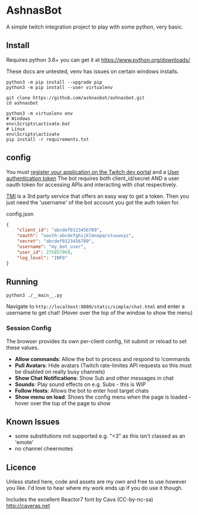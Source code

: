 # AshnasBot
A simple twitch integration project to play with some python, very basic.

## Install
Requires python 3.6+ you can get it at https://www.python.org/downloads/

These docs are untested, venv has issues on certain windows installs.
```
python3 -m pip install --upgrade pip
python3 -m pip install --user virtualenv
```
```
git clone https://github.com/ashnasbot/ashnasbot.git
cd ashnasbot

python3 -m virtualenv env
# Windows
env\Scripts\activate.bat
# Linux
env\Scripts\activate
pip install -r requirements.txt
```


## config
You must [register your application on the Twitch dev portal](https://dev.twitch.tv/dashboard/apps/create) and a [User authentication token](https://dev.twitch.tv/docs/authentication/getting-tokens-oauth/#oauth-client-credentials-flow)
The bot requires both client_id/secret AND a user oauth token for accessing APIs and interacting with chat respectively.

[TMI](https://twitchapps.com/tmi/) is a 3rd party service that offers an easy way to get a token.
Then you just need the 'username' of the bot account you got the auth token for.

config.json
```json
{
    "client_id": "abcdef0123456789",
    "oauth": "oauth:abcdefghijklmnopqrstuvwxyz", 
    "secret": "abcdef0123456789",
    "username": "my_bot_user",
    "user_id": 275857969,
    "log_level": "INFO"
}
```

## Running
```python3 ./__main__.py```

Navigate to `http://localhost:8080/static/simple/chat.html` and enter a username to get chat!
(Hover over the top of the window to show the menu)


### Session Config
The browser provides its own per-client config, hit submit or reload to set these values.
 -  **Allow commands**: Allow the bot to process and respond to !commands
 -  **Pull Avatars**: Hide avatars (Twitch rate-limites API requests so this must be disabled on really busy channels)
 -  **Show Chat Notifications**: Show Sub and other messages in chat
 -  **Sounds**: Play sound effects on e.g. Subs - this is WIP
 -  **Follow Hosts**: Allows the bot to enter host target chats
 -  **Show menu on load**: Shows the config menu when the page is loaded - hover over the top of the page to show

## Known Issues
- some substitutions not supported e.g. "<3" as this isn't classed as an 'emote'
- no channel cheermotes


## Licence
Unless stated here, code and assets are my own and free to use however you like.
I'd love to hear where my work ends up if you do use it though.

Includes the excellent Reactor7 font by Cava
(CC-by-nc-sa) http://caveras.net
